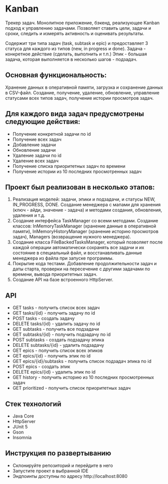 # Kanban
Трекер задач. Монолитное приложение, бэкенд, реализующее Kanban подход к управлению задачами.
Позволяет ставить цели, задачи и сроки, следить и измерять активность и оценивать результаты.

Содержит три типа задач (task, subtask и epic) и предоставляет 3 статуса для каждого из типов (new, in progress и done). 
Задача - конкретное действие (сделать, выполнить и т.п.)
Эпик - большая задача, которая выполняется в несколько шагов - подзадач.

## Основная функциональность:
Хранение данных в оперативной памяти, загрузка и сохранение данных в CSV-файл.
Создание, получение, удаление, обновление, управление статусами всех типов задач, получение истории просмотров задач.

## Для каждого вида задач предусмотрены следующие действия:
- Получение конкретной задачи по id
- Получение всех задач
- Добавление задачи
- Обновление задачи
- Удаление задачи по id
- Удаление всех задач
- Получение списка приоритетных задач по времени
- Получение истории из 10 последних просмотренных задач

## Проект был реализован в несколько этапов:
1. Реализация моделей: задачи, эпики и подзадачи, и статусы NEW, IN_PROGRESS, DONE. Создание менеджера с мапами для хранения (ключ - айди, значение - задача) и методами создания, обновления, удаления и т.д.
2. Создание интерфейса TaskManager со всеми методами. Создание классов: InMemoryTaskManager (хранение данные в оперативной памяти), InMemoryHistoryManager (хранение историю просмотров задач), Managers (возвращение нужного менеджера). 
3. Создание класса FileBackedTasksManager, который позволяет после каждой операции автоматически сохранять все задачи и их состояние в специальный файл, и восстанавливать данные менеджера из файла при запуске программы.
4. Покрытие кода тестами. Добавление продолжительности задач и даты старта, проверки на пересечение с другими задачами по времени, вывода приоритетных задач.
5. Создание API на базе встроенного HttpServer.
   
## API
- GET tasks - получить список всех задач
- GET tasks/{id} - получить задачу по id
- POST tasks - создать задачу
- DELETE tasks/{id} - удалить задачу по id
- GET subtasks - получить все подзадачи
- GET subtasks/{id} - получить подзадачу по id
- POST subtasks - создать подзадачу эпика
- DELETE subtasks/{id} - удалить подзадачу
- GET epics - получить список всех эпиков
- GET epics/{id} - получить эпик по id
- GET epics/{id}/subtasks - получить список подзадач эпика по id
- POST epics - создать эпик
- DELETE epics/{id} - удалить эпик по id
- GET history - получить историю из 10 последних просмотренных задач
- GET prioritized - получить список приоритетных задач 

## Стек технологий
- Java Core
- HttpServer
- JUnit 5
- Gson
- Insomnia

## Инструкция по развертыванию
- Склонируйте репозиторий и перейдите в него
- Запустите проект в выбранной IDE
- Эндпоинты доступны по адресу http://localhost:8080
